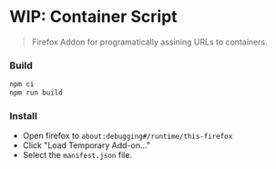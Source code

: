 # WIP: Container Script

> Firefox Addon for programatically assining URLs to containers.

### Build

``` sh
npm ci
npm run build
```

### Install

* Open firefox to `about:debugging#/runtime/this-firefox`
* Click "Load Temporary Add-on..."
* Select the `manifest.json` file.
